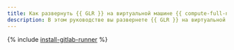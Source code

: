 ```yaml
---
title: Как развернуть {{ GLR }} на виртуальной машине {{ compute-full-name }}
description: В этом руководстве вы развернете {{ GLR }} на виртуальной машине {{ compute-name }}.
---
```


{% include [install-gitlab-runner](../../_tutorials/dev/install-gitlab-runner.md) %}